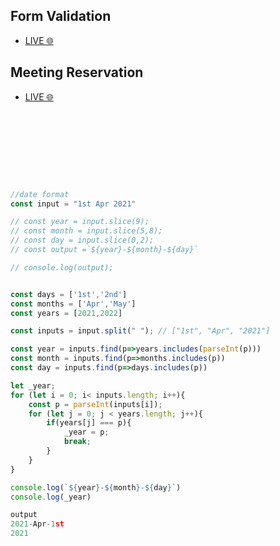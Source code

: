 
## Form Validation
- [LIVE 🌐](https://apsarabishwokarma.github.io/Javascript-snippet/frontend/form)


## Meeting Reservation
 - [LIVE 🌐](https://apsarabishwokarma.github.io/Javascript-snippet/frontend/meeting-reservation)


```js









//date format
const input = "1st Apr 2021"

// const year = input.slice(9);
// const month = input.slice(5,8);
// const day = input.slice(0,2);
// const output =`${year}-${month}-${day}`

// console.log(output);


const days = ['1st','2nd']
const months = ['Apr','May']
const years = [2021,2022]

const inputs = input.split(" "); // ["1st", "Apr", "2021"]

const year = inputs.find(p=>years.includes(parseInt(p)))
const month = inputs.find(p=>months.includes(p))
const day = inputs.find(p=>days.includes(p))

let _year;
for (let i = 0; i< inputs.length; i++){
    const p = parseInt(inputs[i]);
    for (let j = 0; j < years.length; j++){
        if(years[j] === p){
            _year = p;
            break;
        }
    }
}

console.log(`${year}-${month}-${day}`)
console.log(_year)

output
2021-Apr-1st
2021
```
